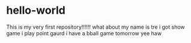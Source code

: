 # hello-world
This is my very first repository!!!!!!
what about my name is tre i got show game
i play point gaurd
i have a bball game tomorrow
yee haw
